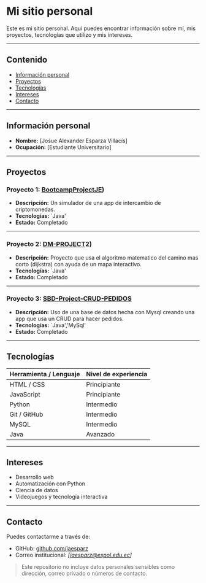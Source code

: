 
# Mi sitio personal

Este es mi sitio personal. Aquí puedes encontrar información sobre mí, mis proyectos, tecnologías que utilizo y mis intereses.

---

## Contenido

- [Información personal](#información-personal)
- [Proyectos](#proyectos)
- [Tecnologías](#tecnologías)
- [Intereses](#intereses)
- [Contacto](#contacto)

---

## Información personal

- **Nombre:** [Josue Alexander Esparza Villacís]
- **Ocupación:** [Estudiante Universitario]

---

## Proyectos

### Proyecto 1: [BootcampProjectJE](https://github.com/Jaesparz/BootcampProjectJE))

- **Descripción:** Un simulador de una app de intercambio de criptomonedas.
- **Tecnologías:** `Java'
- **Estado:** Completado


---

### Proyecto 2: [DM-PROJECT](https://github.com/Jaesparz/DM-PROJECT)2)

- **Descripción:** Proyecto que usa el algoritmo matematico del camino mas corto (dijkstra) con ayuda de un mapa interactivo.
- **Tecnologías:** `Java'
- **Estado:** Completado


---

### Proyecto 3: [SBD-Project-CRUD-PEDIDOS](https://github.com/Jaesparz/SBD-Project-CRUD-PEDIDOS)

- **Descripción:** Uso de una base de datos hecha con Mysql creando una app que usa un CRUD para hacer pedidos.
- **Tecnologías:** `Java','MySql'
- **Estado:** Completado


---

## Tecnologías

| Herramienta / Lenguaje | Nivel de experiencia |
|------------------------|----------------------|
| HTML / CSS             | Principiante             |
| JavaScript             | Principiante             |
| Python                 | Intermedio               |
| Git / GitHub           | Intermedio               |
| MySQL                  | Intermedio               |
| Java                   | Avanzado                 |

---

## Intereses

- Desarrollo web
- Automatización con Python
- Ciencia de datos
- Videojuegos y tecnología interactiva

---

## Contacto

Puedes contactarme a través de:


- GitHub: [github.com/jaesparz](https://github.com/jaesparz)
- Correo institucional: *[jaesparz@espol.edu.ec]*

> Este repositorio no incluye datos personales sensibles como dirección, correo privado o números de contacto.



